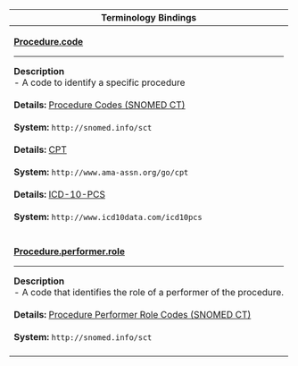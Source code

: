 |Terminology Bindings|
|---|
|<p>**[Procedure.code](http://hl7.org/fhir/DSTU2/procedure-definitions.html#Procedure.code)**<hr>**Description**<br>- A code to identify a specific procedure<br><br>**Details:** [Procedure Codes (SNOMED CT)](http://hl7.org/fhir/dstu2/snomedct.html)<br><br>**System:** `http://snomed.info/sct`<br><br>**Details:** [CPT](http://hl7.org/fhir/dstu2/cpt.html)<br><br>**System:** `http://www.ama-assn.org/go/cpt`<br><br>**Details:** [ICD-10-PCS](http://www.icd10data.com/icd10pcs)<br><br>**System:** `http://www.icd10data.com/icd10pcs`<br><br>|
|<p>**[Procedure.performer.role](http://hl7.org/fhir/DSTU2/procedure-definitions.html#Procedure.performer.role)**<hr>**Description**<br>- A code that identifies the role of a performer of the procedure.<br><br>**Details:** [Procedure Performer Role Codes (SNOMED CT)](http://hl7.org/fhir/dstu2/valueset-performer-role.html)<br><br>**System:** `http://snomed.info/sct`<br><br>|
